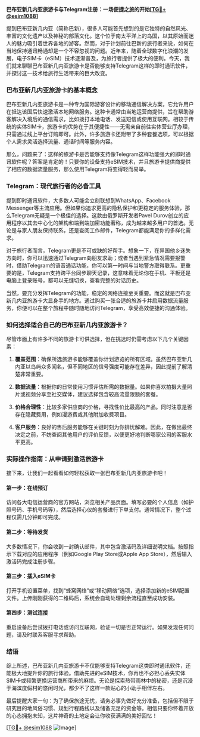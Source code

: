 **巴布亚新几内亚旅游卡与Telegram注册：一场便捷之旅的开始[[TG💪+ @esim1088](https://t.me/s/esim1088)]**

提到巴布亚新几内亚（简称巴新），很多人可能首先想到的是它独特的自然风光、丰富的文化遗产以及神秘的部落文化。这个位于南太平洋上的岛国，以其原始而迷人的魅力吸引着世界各地的游客。然而，对于计划前往巴新的旅行者来说，如何在当地保持通讯畅通却是一个不容忽视的问题。近年来，随着全球数字化浪潮的发展，电子SIM卡（eSIM）技术逐渐普及，为旅行者提供了极大的便利。今天，我们就来聊聊巴布亚新几内亚旅游卡是否能够支持Telegram这样的即时通讯软件，并探讨这一技术给旅行生活带来的巨大改变。

### 巴布亚新几内亚旅游卡的基本概念

巴布亚新几内亚旅游卡是一种专为国际游客设计的移动通信解决方案，它允许用户在抵达该国后快速激活本地网络服务。这种卡通常由当地运营商提供，旨在帮助游客解决入境后的通信需求，比如拨打本地电话、发送短信或使用互联网。相较于传统的实体SIM卡，旅游卡的优势在于其便捷性——无需亲自前往实体营业厅办理，只需通过线上平台订购即可。此外，许多旅游卡还附带了多种套餐选项，可以根据个人需求灵活选择流量、通话时间等服务内容。

那么，问题来了：这样的旅游卡是否能够支持像Telegram这样功能强大的即时通讯软件呢？答案是肯定的！只要你的设备支持eSIM技术，并且旅游卡提供商提供了相应的数据流量服务，那么使用Telegram将变得轻而易举。

### Telegram：现代旅行者的必备工具

提到即时通讯软件，大多数人可能会立刻联想到WhatsApp、Facebook Messenger等主流应用。但如果你追求更高的隐私保护和更稳定的服务体验，那么Telegram无疑是一个极佳的选择。这款由俄罗斯开发者Pavel Durov创立的应用程序以其去中心化的架构和端到端加密功能著称，成为越来越多用户的首选。无论是与家人朋友保持联系，还是查阅工作邮件，Telegram都能满足你的多样化需求。

对于旅行者而言，Telegram更是不可或缺的好帮手。想象一下，在异国他乡迷失方向时，你可以迅速通过Telegram向朋友求助；或者当遇到紧急情况需要报警时，借助Telegram的语音通话功能，你可以第一时间与当地警方取得联系。更重要的是，Telegram支持跨平台同步聊天记录，这意味着无论你在手机、平板还是电脑上登录账号，都可以无缝切换，查看完整的对话历史。

当然，要充分发挥Telegram的功能，稳定的网络连接至关重要。而这就是巴布亚新几内亚旅游卡大显身手的地方。通过购买一张合适的旅游卡并启用数据流量服务，你便可以在整个旅程中随时随地访问Telegram，享受高效便捷的沟通体验。

### 如何选择适合自己的巴布亚新几内亚旅游卡？

尽管市面上有许多不同的旅游卡可供选择，但在挑选时仍需考虑以下几个关键因素：

1. **覆盖范围**：确保所选旅游卡能够覆盖你计划游览的所有区域。虽然巴布亚新几内亚以岛屿众多闻名，但不同地区的信号强度可能存在差异，因此提前了解清楚非常重要。
   
2. **数据流量**：根据你的日常使用习惯评估所需的数据量。如果你喜欢拍摄大量照片或视频分享至社交媒体，建议选择包含较高流量限额的套餐。

3. **价格合理性**：比较多家供应商的价格，寻找性价比最高的产品。同时注意是否存在隐藏费用，例如漫游费或其他附加收费项目。

4. **客户服务**：良好的售后服务能够在关键时刻为你排忧解难。因此，在做出最终决定之前，不妨查阅其他用户的评价反馈，以便更好地判断哪家公司的客服水平更高。

### 实际操作指南：从申请到激活旅游卡

接下来，让我们一起看看如何轻松获取一张巴布亚新几内亚旅游卡吧！

#### 第一步：在线预订
访问各大电信运营商的官方网站，浏览相关产品页面。填写必要的个人信息（如护照号码、手机号码等），然后选择心仪的套餐进行下单支付。通常情况下，整个过程仅需几分钟即可完成。

#### 第二步：等待发货
大多数情况下，你会收到一封确认邮件，其中包含激活码及详细说明文档。按照指示下载对应的应用程序（例如Google Play Store或Apple App Store），然后输入激活码完成注册步骤。

#### 第三步：插入eSIM卡
打开手机设置菜单，找到“蜂窝网络”或“移动网络”选项，选择添加新的eSIM配置文件。上传刚刚获得的二维码后，系统会自动处理剩余流程直至成功安装。

#### 第四步：测试连接
重启设备后尝试拨打电话或访问互联网，验证一切是否正常运行。如果发现任何问题，请及时联系客服寻求帮助。

### 结语

综上所述，巴布亚新几内亚旅游卡不仅能够支持Telegram这类即时通讯软件，还能极大地提升你的旅行体验。借助先进的eSIM技术，你再也不必担心丢失实体SIM卡或频繁更换运营商所带来的麻烦。无论是探索热带雨林中的秘密，还是沉浸于海滨度假村的悠闲时光，都少不了这样一款贴心的小助手相伴左右。

最后提醒大家一句：为了确保旅途无忧，请务必事先做好充分准备，包括但不限于研究目的地风俗习惯、规划行程路线以及储备充足的资金等。相信只要你怀着开放的心态拥抱未知，这片神奇的土地定会让你收获满满的美好回忆！

[[TG💪+ @esim1088](https://t.me/s/esim1088) ![Image](https://i.postimg.cc/4NQfJmqS/Snipaste-2025-05-13-00-14-12.png)]